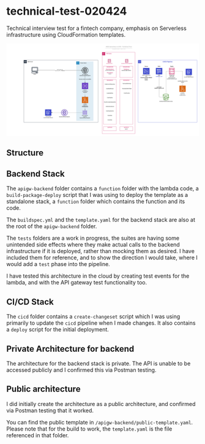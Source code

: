 # technical-test-020424
Technical interview test for a fintech company, emphasis on Serverless infrastructure using CloudFormation templates.


![Architectural Diagram](./assets/architecture.png)


## Structure

## Backend Stack
The `apigw-backend` folder contains a `function` folder with the lambda code, a `build-package-deploy` script that I was using to deploy the template as a standalone stack, a `function` folder which contains the function and its code.

The `buildspec.yml` and the `template.yaml` for the backend stack are also at the root of the `apigw-backend` folder.

The `tests` folders are a work in progress, the suites are having some unintended side effects where they make actual calls to the backend infrastructure if it is deployed, rather than mocking them as desired. I have included them for reference, and to show the direction I would take, where I would add a `test` phase into the pipeline.

I have tested this architecture in the cloud by creating test events for the lambda, and with the API gateway test functionality too.


## CI/CD Stack
The `cicd` folder contains a `create-changeset` script which I was using primarily to update the `cicd` pipeline when I made changes. It also contains a `deploy` script for the initial deployment.


## Private Architecture for backend
The architecture for the backend stack is private. The API is unable to be accessed publicly and I confirmed this via Postman testing.

## Public architecture
I did initially create the architecture as a public architecture, and confirmed via Postman testing that it worked.

You can find the public template in `/apigw-backend/public-template.yaml`. Please note that for the build to work, the `template.yaml` is the file referenced in that folder.